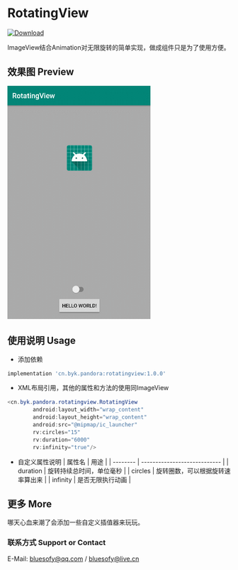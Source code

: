 # RotatingView
[ ![Download](https://api.bintray.com/packages/blueyuki/maven/RotatingView/images/download.svg) ](https://bintray.com/blueyuki/maven/RotatingView/_latestVersion)

ImageView结合Animation对无限旋转的简单实现，做成组件只是为了使用方便。


## 效果图 Preview
![image](https://github.com/bluesofy/RotatingView/blob/master/preview/preview.gif)


## 使用说明 Usage
- 添加依赖
```gradle
implementation 'cn.byk.pandora:rotatingview:1.0.0'
```

- XML布局引用，其他的属性和方法的使用同ImageView
```java
<cn.byk.pandora.rotatingview.RotatingView
        android:layout_width="wrap_content"
        android:layout_height="wrap_content"
        android:src="@mipmap/ic_launcher"
        rv:circles="15"
        rv:duration="6000"
        rv:infinity="true"/>
```

- 自定义属性说明
| 属性名    | 用途                         |
| -------- | ---------------------------- |
| duration | 旋转持续总时间，单位毫秒        |
| circles  | 旋转圈数，可以根据旋转速率算出来 |
| infinity | 是否无限执行动画               |


## 更多 More
哪天心血来潮了会添加一些自定义插值器来玩玩。


### 联系方式  Support or Contact
E-Mail: bluesofy@qq.com / bluesofy@live.cn
